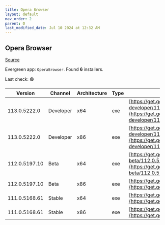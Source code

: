 ```yaml
---
title: Opera Browser
layout: default
nav_order: 2
parent: O
last_modified_date: Jul 10 2024 at 12:32 AM
---
```


## Opera Browser

[Source](https://www.opera.com/browsers/opera)

Evergreen app: `OperaBrowser`. Found **6** installers.

Last check: 🟢

| Version       | Channel   | Architecture | Type | URI                                                                                                                                                                                                                    |
| ------------- | --------- | ------------ | ---- | ---------------------------------------------------------------------------------------------------------------------------------------------------------------------------------------------------------------------- |
| 113.0.5222.0  | Developer | x64          | exe  | [https://get.geo.opera.com/pub/opera-developer/113.0.5222.0/win/Opera_Developer_113.0.5222.0_Setup_x64.exe](https://get.geo.opera.com/pub/opera-developer/113.0.5222.0/win/Opera_Developer_113.0.5222.0_Setup_x64.exe) |
| 113.0.5222.0  | Developer | x86          | exe  | [https://get.geo.opera.com/pub/opera-developer/113.0.5222.0/win/Opera_Developer_113.0.5222.0_Setup.exe](https://get.geo.opera.com/pub/opera-developer/113.0.5222.0/win/Opera_Developer_113.0.5222.0_Setup.exe)         |
| 112.0.5197.10 | Beta      | x64          | exe  | [https://get.geo.opera.com/pub/opera-beta/112.0.5197.10/win/Opera_beta_112.0.5197.10_Setup_x64.exe](https://get.geo.opera.com/pub/opera-beta/112.0.5197.10/win/Opera_beta_112.0.5197.10_Setup_x64.exe)                 |
| 112.0.5197.10 | Beta      | x86          | exe  | [https://get.geo.opera.com/pub/opera-beta/112.0.5197.10/win/Opera_beta_112.0.5197.10_Setup.exe](https://get.geo.opera.com/pub/opera-beta/112.0.5197.10/win/Opera_beta_112.0.5197.10_Setup.exe)                         |
| 111.0.5168.61 | Stable    | x64          | exe  | [https://get.geo.opera.com/pub/opera/desktop/111.0.5168.61/win/Opera_111.0.5168.61_Setup_x64.exe](https://get.geo.opera.com/pub/opera/desktop/111.0.5168.61/win/Opera_111.0.5168.61_Setup_x64.exe)                     |
| 111.0.5168.61 | Stable    | x86          | exe  | [https://get.geo.opera.com/pub/opera/desktop/111.0.5168.61/win/Opera_111.0.5168.61_Setup.exe](https://get.geo.opera.com/pub/opera/desktop/111.0.5168.61/win/Opera_111.0.5168.61_Setup.exe)                             |
